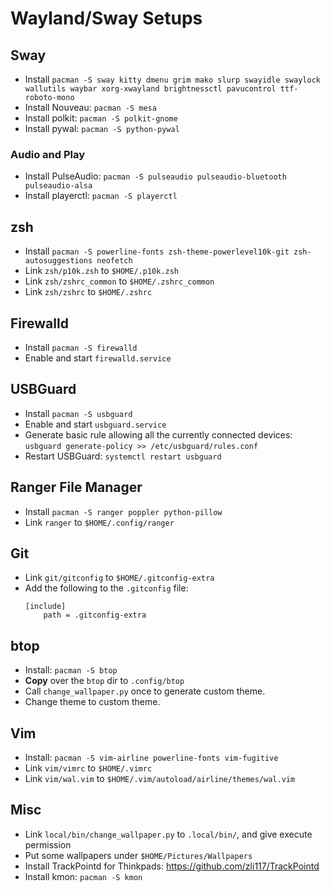 # Wayland/Sway Setups

## Sway
 - Install `pacman -S sway kitty dmenu grim mako slurp swayidle swaylock wallutils waybar xorg-xwayland brightnessctl pavucontrol ttf-roboto-mono` 
 - Install Nouveau: `pacman -S mesa`
 - Install polkit: `pacman -S polkit-gnome`
 - Install pywal: `pacman -S python-pywal`

### Audio and Play
 - Install PulseAudio: `pacman -S pulseaudio pulseaudio-bluetooth pulseaudio-alsa`
 - Install playerctl: `pacman -S playerctl`

## zsh
 - Install `pacman -S powerline-fonts zsh-theme-powerlevel10k-git zsh-autosuggestions neofetch`
 - Link `zsh/p10k.zsh` to `$HOME/.p10k.zsh`
 - Link `zsh/zshrc_common` to `$HOME/.zshrc_common`
 - Link `zsh/zshrc` to `$HOME/.zshrc`

## Firewalld
 - Install `pacman -S firewalld`
 - Enable and start `firewalld.service`

## USBGuard
 - Install `pacman -S usbguard`
 - Enable and start `usbguard.service`
 - Generate basic rule allowing all the currently connected devices: `usbguard generate-policy >> /etc/usbguard/rules.conf`
 - Restart USBGuard: `systemctl restart usbguard`

## Ranger File Manager
 - Install `pacman -S ranger poppler python-pillow`
 - Link `ranger` to `$HOME/.config/ranger`

## Git
 - Link `git/gitconfig` to `$HOME/.gitconfig-extra`
 - Add the following to the `.gitconfig` file:
   ```
   [include]
       path = .gitconfig-extra
   ```

## btop
 - Install: `pacman -S btop`
 - **Copy** over the `btop` dir to `.config/btop`
 - Call `change_wallpaper.py` once to generate custom theme.
 - Change theme to custom theme.

## Vim
 - Install: `pacman -S vim-airline powerline-fonts vim-fugitive`
 - Link `vim/vimrc` to `$HOME/.vimrc`
 - Link `vim/wal.vim` to `$HOME/.vim/autoload/airline/themes/wal.vim`

## Misc
 - Link `local/bin/change_wallpaper.py` to `.local/bin/`, and give execute permission
 - Put some wallpapers under `$HOME/Pictures/Wallpapers`
 - Install TrackPointd for Thinkpads: https://github.com/zli117/TrackPointd
 - Install kmon: `pacman -S kmon`
